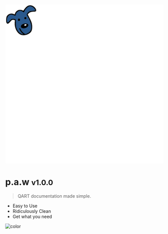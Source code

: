 ![logo](_media/pawhead.svg)
# p.a.w <small>v1.0.0</small>

> QART documentation made simple.
>

- Easy to Use
- Ridiculously Clean
- Get what you need

<!-- background color -->
![color](#ffffff)
